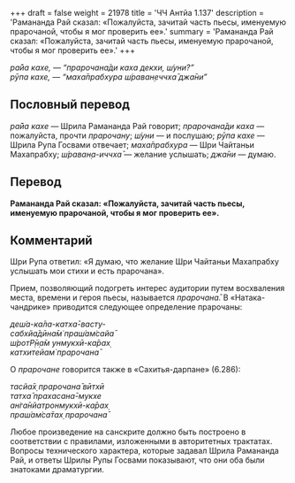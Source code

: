 +++
draft = false
weight = 21978
title = 'ЧЧ Антйа 1.137'
description = 'Рамананда Рай сказал: «Пожалуйста, зачитай часть пьесы, именуемую прарочаной, чтобы я мог проверить ее».'
summary = 'Рамананда Рай сказал: «Пожалуйста, зачитай часть пьесы, именуемую прарочаной, чтобы я мог проверить ее».'
+++

_ра̄йа кахе, — “прарочана̄ди каха декхи, ш́уни?”  
рӯпа кахе, — “маха̄прабхура ш́раван̣еччха̄ джа̄ни”_

## Пословный перевод

_ра̄йа_ _кахе_ — Шрила Рамананда Рай говорит; _прарочана̄ди_ _каха_ — пожалуйста, прочти _прарочану_; _ш́уни_ — и послушаю; _рӯпа_ _кахе_ — Шрила Рупа Госвами отвечает; _маха̄прабхура_ — Шри Чайтаньи Махапрабху; _ш́раван̣а_\-_иччха̄_ — желание услышать; _джа̄ни_ — думаю.

## Перевод

**Рамананда Рай сказал: «Пожалуйста, зачитай часть пьесы, именуемую прарочаной, чтобы я мог проверить ее».**

## Комментарий

Шри Рупа ответил: «Я думаю, что желание Шри Чайтаньи Махапрабху услышать мои стихи и есть прарочана».

Прием, позволяющий подогреть интерес аудитории путем восхваления места, времени и героя пьесы, называется _прарочана̄._ В «Натака-чандрике» приводится следующее определение прарочаны:

_деш́а-ка̄ла-катха̄-васту-  
сабхйа̄дӣна̄м̇ праш́ам̇сайа̄  
ш́ротР̣̄н̣а̄м унмукхӣ-ка̄рах̣  
катхитейам̇ прарочана̄_

О _прарочане_ говорится также в «Сахитья-дарпане» (6.286):

_тасйа̄х̣ прарочана̄ вӣтхӣ  
татха̄ прахасана̄-мукхе  
ан̇га̄нйатронмукхӣ-ка̄рах̣  
праш́ам̇са̄тах̣ прарочана̄_

Любое произведение на санскрите должно быть построено в соответствии с правилами, изложенными в авторитетных трактатах. Вопросы технического характера, которые задавал Шрила Рамананда Рай, и ответы Шрилы Рупы Госвами показывают, что они оба были знатоками драматургии.
